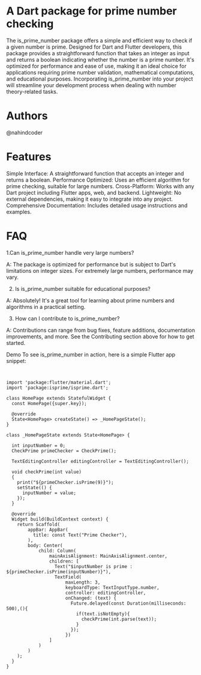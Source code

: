 # A Dart package for prime number checking

The is_prime_number package offers a simple and efficient way to check if a given number is prime. Designed for Dart and Flutter developers, this package provides a straightforward function that takes an integer as input and returns a boolean indicating whether the number is a prime number. It's optimized for performance and ease of use, making it an ideal choice for applications requiring prime number validation, mathematical computations, and educational purposes. Incorporating is_prime_number into your project will streamline your development process when dealing with number theory-related tasks.

# Authors
@nahindcoder

# Features
Simple Interface: A straightforward function that accepts an integer and returns a boolean.
Performance Optimized: Uses an efficient algorithm for prime checking, suitable for large numbers.
Cross-Platform: Works with any Dart project including Flutter apps, web, and backend.
Lightweight: No external dependencies, making it easy to integrate into any project.
Comprehensive Documentation: Includes detailed usage instructions and examples.

# FAQ

1.Can is_prime_number handle very large numbers?

A: The package is optimized for performance but is subject to Dart's limitations on integer sizes. For extremely large numbers, performance may vary.

2. Is is_prime_number suitable for educational purposes?

A: Absolutely! It's a great tool for learning about prime numbers and algorithms in a practical setting.

3. How can I contribute to is_prime_number?

A: Contributions can range from bug fixes, feature additions, documentation improvements, and more. See the Contributing section above for how to get started.

Demo
To see is_prime_number in action, here is a simple Flutter app snippet:

```


import 'package:flutter/material.dart';
import 'package:isprime/isprime.dart';

class HomePage extends StatefulWidget {
  const HomePage({super.key});

  @override
  State<HomePage> createState() => _HomePageState();
}

class _HomePageState extends State<HomePage> {

  int inputNumber = 0;
  CheckPrime primeChecker = CheckPrime();
  
  TextEditingController editingController = TextEditingController();

  void checkPrime(int value)
  {
    print("${primeChecker.isPrime(9)}");
    setState(() {
      inputNumber = value;
    });
  }

  @override
  Widget build(BuildContext context) {
    return Scaffold(
        appBar: AppBar(
          title: const Text("Prime Checker"),
        ),
        body: Center(
            child: Column(
                mainAxisAlignment: MainAxisAlignment.center,
                children: [
                  Text("$inputNumber is prime : ${primeChecker.isPrime(inputNumber)}"),
                  TextField(
                      maxLength: 3,
                      keyboardType: TextInputType.number,
                      controller: editingController,
                      onChanged: (text) {
                        Future.delayed(const Duration(milliseconds: 500),(){
                          if(text.isNotEmpty){
                            checkPrime(int.parse(text));
                          }
                        });
                      })
                ]
            )
        )
    );
  }
}

```
